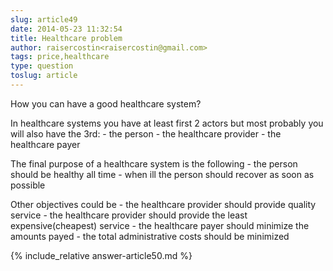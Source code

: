 ```yaml
---
slug: article49
date: 2014-05-23 11:32:54
title: Healthcare problem
author: raisercostin<raisercostin@gmail.com>
tags: price,healthcare
type: question
toslug: article
---
```

<p>How you can have a good healthcare system?</p>
<p>In healthcare systems you have at least first 2 actors but most probably you will also have the 3rd:
 - the person
 - the healthcare provider
 - the healthcare payer</p>
<p>The final purpose of a healthcare system is the following
 - the person should be healthy all time
 - when ill the person should recover as soon as possible</p>
<p>Other objectives could be
 - the healthcare provider should provide quality service
 - the healthcare provider should provide the least expensive(cheapest) service
 - the healthcare payer should minimize the amounts payed
 - the total administrative costs should be minimized</p>
{% include_relative answer-article50.md %}
